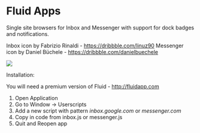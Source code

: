 # Fluid Apps
Single site browsers for Inbox and Messenger with support for dock badges and notifications.

Inbox icon by Fabrizio Rinaldi - https://dribbble.com/linuz90
Messenger icon by Daniel Büchele - https://dribbble.com/danielbuechele

![](https://dl.dropbox.com/s/h3bba2zh571xoxk/Screenshot%202015-04-04%2003.29.33.png)

Installation:

You will need a premium version of Fluid - http://fluidapp.com

1. Open Application
2. Go to Window -> Userscripts
3. Add a new script with pattern *inbox.google.com* or *messenger.com*
4. Copy in code from inbox.js or messenger.js
5. Quit and Reopen app

